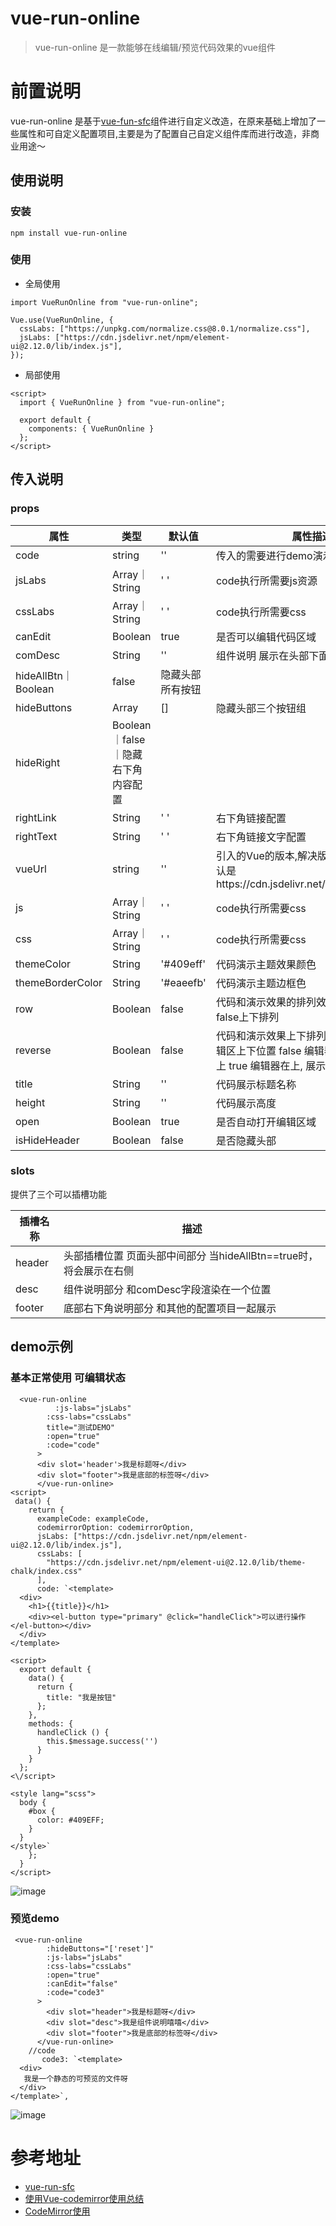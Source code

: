  
# vue-run-online
>vue-run-online 是一款能够在线编辑/预览代码效果的vue组件
# 前置说明
  vue-run-online 是基于[vue-fun-sfc](https://www.npmjs.com/package/vue-run-sfc)组件进行自定义改造，在原来基础上增加了一些属性和可自定义配置项目,主要是为了配置自己自定义组件库而进行改造，非商业用途～
## 使用说明
### 安装

```
npm install vue-run-online

```
### 使用
* 全局使用

```
import VueRunOnline from "vue-run-online";
 
Vue.use(VueRunOnline, { 
  cssLabs: ["https://unpkg.com/normalize.css@8.0.1/normalize.css"],
  jsLabs: ["https://cdn.jsdelivr.net/npm/element-ui@2.12.0/lib/index.js"], 
});

```

* 局部使用
```
<script>
  import { VueRunOnline } from "vue-run-online";
 
  export default {
    components: { VueRunOnline }
  };
</script> 
```
## 传入说明
### props

属性 | 类型 |默认值|属性描述|可选值
---|---|---|---|---
code  | string  | '' | 传入的需要进行demo演示的代码
jsLabs | Array｜String | ' ' | code执行所需要js资源
cssLabs | Array｜String | ' ' | code执行所需要css
canEdit| Boolean | true |是否可以编辑代码区域
comDesc|String |''|组件说明 展示在头部下面
hideAllBtn｜Boolean| false| 隐藏头部所有按钮
hideButtons|Array|[]|隐藏头部三个按钮组|['reset','full','layout']
hideRight|Boolean ｜false ｜隐藏右下角内容配置
rightLink|String|' '|右下角链接配置
rightText|String|' '|右下角链接文字配置
vueUrl|string|''|引入的Vue的版本,解决版本不同的问题 默认是https://cdn.jsdelivr.net/npm/vue@2.6.11
js | Array｜String | ' ' | code执行所需要css
css | Array｜String | ' ' | code执行所需要css 
themeColor | String | '#409eff' | 代码演示主题效果颜色
themeBorderColor | String |'#eaeefb' | 代码演示主题边框色
row | Boolean |false | 代码和演示效果的排列效果 true 左右排列 false上下排列 | 
reverse | Boolean | false | 代码和演示效果上下排列时候 代码区和编辑区上下位置 false 编辑器在下, 展示区在上 true 编辑器在上, 展示区在 下 |
title | String | '' | 代码展示标题名称 |
height | String | '' | 代码展示高度 |
open | Boolean | true | 是否自动打开编辑区域 |
isHideHeader | Boolean | false | 是否隐藏头部 |

### slots
提供了三个可以插槽功能

插槽名称 |描述
---|---
header | 头部插槽位置 页面头部中间部分 当hideAllBtn==true时，将会展示在右侧
desc | 组件说明部分 和comDesc字段渲染在一个位置
footer |  底部右下角说明部分 和其他的配置项目一起展示

## demo示例
### 基本正常使用 可编辑状态 
```
  <vue-run-online
          :js-labs="jsLabs"
        :css-labs="cssLabs"
        title="测试DEMO"
        :open="true"
        :code="code"
      >
      <div slot='header'>我是标题呀</div>
      <div slot="footer">我是底部的标签呀</div> 
      </vue-run-online>
<script>
 data() {
    return {
      exampleCode: exampleCode,
      codemirrorOption: codemirrorOption,
      jsLabs: ["https://cdn.jsdelivr.net/npm/element-ui@2.12.0/lib/index.js"],
      cssLabs: [
        "https://cdn.jsdelivr.net/npm/element-ui@2.12.0/lib/theme-chalk/index.css"
      ],
      code: `<template>
  <div>
    <h1>{{title}}</h1>
    <div><el-button type="primary" @click="handleClick">可以进行操作</el-button></div>
  </div>
</template>

<script>
  export default {
    data() {
      return {
        title: "我是按钮"
      };
    },
    methods: {
      handleClick () {
        this.$message.success('')
      }
    }
  };
<\/script>

<style lang="scss">
  body {
    #box {
      color: #409EFF;
    }
  }
</style>`
    };
  }
</script>
```
![image](http://note.youdao.com/yws/public/resource/cda3d18e86473bd84cad3cdb4bc49e15/xmlnote/03A20DFCA49748C98A5C87368CA9B533/36324)

### 预览demo

```
 <vue-run-online
        :hideButtons="['reset']"
        :js-labs="jsLabs"
        :css-labs="cssLabs"
        :open="true"
        :canEdit="false"
        :code="code3"
      >
        <div slot="header">我是标题呀</div>
        <div slot="desc">我是组件说明嘻嘻</div>
        <div slot="footer">我是底部的标签呀</div>
      </vue-run-online>
    //code
       code3: `<template>
  <div>
   我是一个静态的可预览的文件呀
  </div>
</template>`,
```

![image](http://note.youdao.com/yws/public/resource/cda3d18e86473bd84cad3cdb4bc49e15/xmlnote/9EA0CA11C6594E8C954DDDC8E573CDC6/36333)
# 参考地址
* [vue-run-sfc](https://www.npmjs.com/package/vue-run-sfc)
* [使用Vue-codemirror使用总结](https://blog.csdn.net/weixin_43080277/article/details/83860629 )
* [CodeMirror使用](https://my.oschina.net/u/4360005/blog/3588410)
